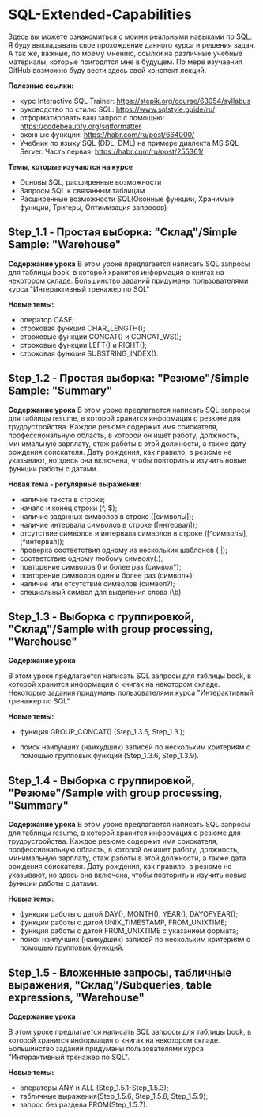 # SQL-Extended-Capabilities
Здесь вы можете ознакомиться с моими реальными навыками по SQL.
Я буду выкладывать свое прохождение данного курса и решения задач. А так же, важные, по моему мнению, ссылки на различные учебные материалы, которые пригодятся мне в будущем.
По мере изучаения GitHub возможно буду вести здесь свой конспект лекций.

**Полезные ссылки:**
- курс Interactive SQL Trainer: https://stepik.org/course/63054/syllabus
- руководство по стилю SQL: https://www.sqlstyle.guide/ru/
- отформатировать ваш запрос с помощью: https://codebeautify.org/sqlformatter
- оконные функции: https://habr.com/ru/post/664000/
- Учебник по языку SQL (DDL, DML) на примере диалекта MS SQL Server. Часть первая: https://habr.com/ru/post/255361/

**Темы, которые изучаются на курсе**

- Основы SQL, расширенные возможности
- Запросы SQL к связанным таблицам
- Расширенные возможности SQL(Оконные функции, Хранимые функции, Тригеры, Оптимизация запросов)

## Step_1.1 - Простая выборка: "Склад"/Simple Sample: "Warehouse"

**Содержание урока**
В этом уроке предлагается написать SQL запросы для таблицы book, в которой хранится информация о книгах на некотором складе. Большинство заданий придуманы пользователями курса "Интерактивный тренажер по SQL"

**Новые темы:**

- оператор CASE;
- строковая функция CHAR_LENGTH();
- строковые функции CONCAT() и CONCAT_WS();
- строковые функции LEFT() и RIGHT();
- строковая функция SUBSTRING_INDEX().

## Step_1.2 - Простая выборка: "Резюме"/Simple Sample: "Summary"

**Содержание урока**
В этом уроке предлагается написать SQL запросы для таблицы resume, в которой хранится информация о резюме для трудоустройства. Каждое резюме содержит имя соискателя, профессиональную область, в которой он ищет работу, должность, минимальную зарплату, стаж работы в этой должности, а также дату рождения соискателя. Дату рождения, как правило, в резюме не указывают, но здесь она включена, чтобы повторить и изучить новые функции работы с датами.

**Новая тема - регулярные выражения:**

- наличие текста в строке;
- начало и конец строки (^, $);
- наличие заданных символов в строке ([символы]);
- наличие интервала символов в строке ([интервал]);
- отсутствие символов и интервала символов в строке ([^символы], [^интервал]);
- проверка соответствия одному из нескольких шаблонов ( |);
- соответствие одному любому символу(.);
- повторение символов 0 и более раз (символ*);
- повторение символов один и более раз (символ+);
- наличие или отсутствие символов (символ?);
- специальный символ для выделения слова (\\b).

## Step_1.3 - Выборка с группировкой, "Склад"/Sample with group processing, "Warehouse"

**Содержание урока**

В этом уроке предлагается написать SQL запросы для таблицы book, в которой хранится информация о книгах на некотором складе. Некоторые задания придуманы пользователями курса "Интерактивный тренажер по SQL".

**Новые темы:**

- функция GROUP_CONCAT() (Step_1.3.6, Step_1.3.);

- поиск наилучших (наихудших) записей по нескольким критериям с помощью групповых функций (Step_1.3.6, Step_1.3.9).


## Step_1.4 - Выборка с группировкой, "Резюме"/Sample with group processing, "Summary"

**Содержание урока**
В этом уроке предлагается написать SQL запросы для таблицы resume, в которой хранится информация о резюме для трудоустройства. Каждое резюме содержит имя соискателя, профессиональную область, в которой он ищет работу, должность, минимальную зарплату, стаж работы в этой должности, а также дата рождения соискателя. Дату рождения, как правило, в резюме не указывают, но здесь она включена, чтобы повторить и изучить новые функции работы с датами.

**Новые темы:**

- функции работы с датой DAY(), MONTH(), YEAR(), DAYOFYEAR();
- функции работы с датой UNIX_TIMESTAMP, FROM_UNIXTIME;
- функция работы с датой  FROM_UNIXTIME с указанием формата;
- поиск наилучших (наихудших) записей по нескольким критериям с помощью групповых функций.

## Step_1.5 - Вложенные запросы, табличные выражения, "Склад"/Subqueries, table expressions, "Warehouse"

**Содержание урока**

В этом уроке предлагается написать SQL запросы для таблицы book, в которой хранится информация о книгах на некотором складе. Большинство заданий придуманы пользователями курса "Интерактивный тренажер по SQL".

**Новые темы:**

- операторы ANY и ALL (Step_1.5.1-Step_1.5.3);
- табличные выражения(Step_1.5.6, Step_1.5.8, Step_1.5.9);
- запрос без раздела FROM(Step_1.5.7).
